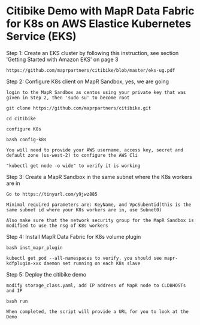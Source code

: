 # Citibike Demo with MapR Data Fabric for K8s on AWS Elastice Kubernetes Service (EKS)

Step 1: Create an EKS cluster by following this instruction, see section 'Getting Started with Amazon EKS' on page 3

    https://github.com/maprpartners/citibike/blob/master/eks-ug.pdf

Step 2: Configure K8s client on MapR Sandbox, yes, we are going 

    login to the MapR Sandbox as centos using your private key that was given in Step 2, then 'sudo su' to become root

    git clone https://github.com/maprpartners/citibike.git

    cd citibike

    configure K8s

    bash config-k8s
    
    You will need to provide your AWS username, access key, secret and default zone (us-west-2) to configure the AWS Cli

    "kubectl get node -o wide" to verify it is working
    
Step 3: Create a MapR Sandbox in the same subnet where the K8s workers are in

    Go to https://tinyurl.com/y9jwz885
    
    Minimal required parameters are: KeyName, and VpcSubentid(this is the same subnet id where your K8s workers are in, use Subnet0)
    
    Also make sure that the network security group for the MapR Sandbox is modified to use the nsg of K8s workers

Step 4: Install MapR Data Fabric for K8s volume plugin

    bash inst_mapr_plugin 

    kubectl get pod --all-namespaces to verify, you should see mapr-kdfplugin-xxx daemon set running on each K8s slave

Step 5: Deploy the citibike demo

    modify storage_class.yaml, add IP address of MapR node to CLDBHOSTs and IP
    
    bash run

    When completed, the script will provide a URL for you to look at the Demo


